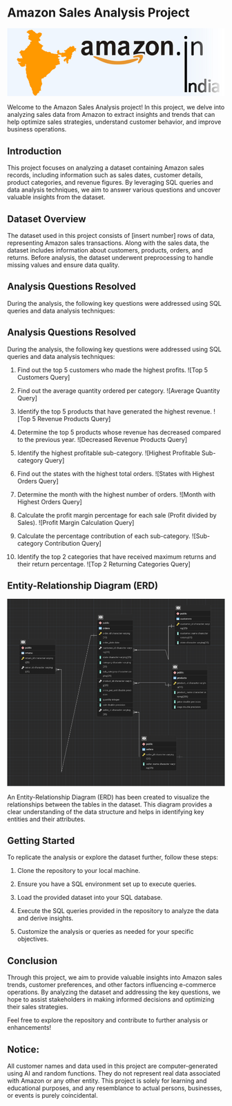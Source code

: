 # Amazon Sales Analysis Project
![Banner Image](https://github.com/avineshg17/Amazon-Sales-Analysis---SQL/blob/main/amazon_india_wide_image-3.jpg)

Welcome to the Amazon Sales Analysis project! In this project, we delve into analyzing sales
data from Amazon to extract insights and trends that can help optimize sales strategies,
understand customer behavior, and improve business operations.

## Introduction

This project focuses on analyzing a dataset containing Amazon sales records, including
information such as sales dates, customer details, product categories, and revenue figures. By
leveraging SQL queries and data analysis techniques, we aim to answer various questions and
uncover valuable insights from the dataset.

## Dataset Overview

The dataset used in this project consists of [insert number] rows of data, representing Amazon
sales transactions. Along with the sales data, the dataset includes information about customers,
products, orders, and returns. Before analysis, the dataset underwent preprocessing to handle
missing values and ensure data quality.

## Analysis Questions Resolved

During the analysis, the following key questions were addressed using SQL queries and data
analysis techniques:

## Analysis Questions Resolved
During the analysis, the following key questions were addressed using SQL queries and data
analysis techniques:

1. Find out the top 5 customers who made the highest profits.
![Top 5 Customers Query]

2. Find out the average quantity ordered per category.
![Average Quantity Query]

3. Identify the top 5 products that have generated the highest revenue.
![Top 5 Revenue Products Query]

4. Determine the top 5 products whose revenue has decreased compared to the previous year.
![Decreased Revenue Products Query]

5. Identify the highest profitable sub-category.
![Highest Profitable Sub-category Query]

6. Find out the states with the highest total orders.
![States with Highest Orders Query]

7. Determine the month with the highest number of orders.
![Month with Highest Orders Query]

8. Calculate the profit margin percentage for each sale (Profit divided by Sales).
![Profit Margin Calculation Query]

9. Calculate the percentage contribution of each sub-category.
![Sub-category Contribution Query]

10. Identify the top 2 categories that have received maximum returns and their return
percentage.
![Top 2 Returning Categories Query]

## Entity-Relationship Diagram (ERD)
![ERD Image](https://github.com/avineshg17/Amazon-Sales-Analysis---SQL/blob/main/ERD_Amazon.png)

An Entity-Relationship Diagram (ERD) has been created to visualize the relationships between
the tables in the dataset. This diagram provides a clear understanding of the data structure and
helps in identifying key entities and their attributes.

## Getting Started
To replicate the analysis or explore the dataset further, follow these steps:

1. Clone the repository to your local machine.
2. Ensure you have a SQL environment set up to execute queries.
3. Load the provided dataset into your SQL database.

4. Execute the SQL queries provided in the repository to analyze the data and derive insights.
5. Customize the analysis or queries as needed for your specific objectives.

## Conclusion

Through this project, we aim to provide valuable insights into Amazon sales trends, customer
preferences, and other factors influencing e-commerce operations. By analyzing the dataset
and addressing the key questions, we hope to assist stakeholders in making informed decisions
and optimizing their sales strategies.

Feel free to explore the repository and contribute to further analysis or enhancements!

## Notice:
All customer names and data used in this project are computer-generated using AI and random
functions. They do not represent real data associated with Amazon or any other entity. This
project is solely for learning and educational purposes, and any resemblance to actual persons,
businesses, or events is purely coincidental.
